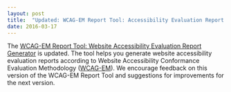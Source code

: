 ```yaml
---
layout: post
title:  "Updated: WCAG-EM Report Tool: Accessibility Evaluation Report Generator"
date: 2016-03-17
---
```

<p>The <a href="http://www.w3.org/WAI/eval/report-tool/#/">WCAG-EM Report Tool: Website Accessibility Evaluation Report Generator</a> is updated. The tool helps you generate website accessibility evaluation reports according to Website Accessibility Conformance Evaluation Methodology (<a href="http://www.w3.org/WAI/eval/conformance">WCAG-EM</a>). We encourage feedback on this version of the WCAG-EM Report Tool and suggestions for improvements for the next version.</p>